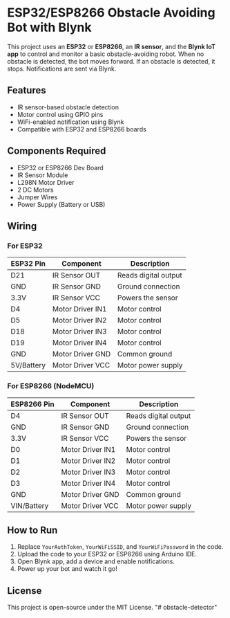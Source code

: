 # ESP32/ESP8266 Obstacle Avoiding Bot with Blynk

This project uses an **ESP32** or **ESP8266**, an **IR sensor**, and the **Blynk IoT app** to control and monitor a basic obstacle-avoiding robot. When no obstacle is detected, the bot moves forward. If an obstacle is detected, it stops. Notifications are sent via Blynk.

## Features
- IR sensor-based obstacle detection
- Motor control using GPIO pins
- WiFi-enabled notification using Blynk
- Compatible with ESP32 and ESP8266 boards

## Components Required
- ESP32 or ESP8266 Dev Board
- IR Sensor Module
- L298N Motor Driver
- 2 DC Motors
- Jumper Wires
- Power Supply (Battery or USB)

## Wiring

### For ESP32
| ESP32 Pin | Component         | Description            |
|-----------|------------------|------------------------|
| D21       | IR Sensor OUT    | Reads digital output   |
| GND       | IR Sensor GND    | Ground connection      |
| 3.3V      | IR Sensor VCC    | Powers the sensor      |
| D4        | Motor Driver IN1 | Motor control          |
| D5        | Motor Driver IN2 | Motor control          |
| D18       | Motor Driver IN3 | Motor control          |
| D19       | Motor Driver IN4 | Motor control          |
| GND       | Motor Driver GND | Common ground          |
| 5V/Battery| Motor Driver VCC | Motor power supply     |

### For ESP8266 (NodeMCU)
| ESP8266 Pin | Component         | Description            |
|-------------|------------------|------------------------|
| D4          | IR Sensor OUT    | Reads digital output   |
| GND         | IR Sensor GND    | Ground connection      |
| 3.3V        | IR Sensor VCC    | Powers the sensor      |
| D0          | Motor Driver IN1 | Motor control          |
| D1          | Motor Driver IN2 | Motor control          |
| D2          | Motor Driver IN3 | Motor control          |
| D3          | Motor Driver IN4 | Motor control          |
| GND         | Motor Driver GND | Common ground          |
| VIN/Battery | Motor Driver VCC | Motor power supply     |


## How to Run
1. Replace `YourAuthToken`, `YourWiFiSSID`, and `YourWiFiPassword` in the code.
2. Upload the code to your ESP32 or ESP8266 using Arduino IDE.
3. Open Blynk app, add a device and enable notifications.
4. Power up your bot and watch it go!

## License
This project is open-source under the MIT License.
"# obstacle-detector" 
